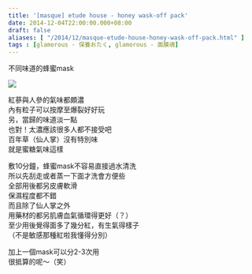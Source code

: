 ```yaml
---
title: '[masque] etude house - honey wask-off pack'
date: 2014-12-04T22:00:00.000+08:00
draft: false
aliases: [ "/2014/12/masque-etude-house-honey-wask-off-pack.html" ]
tags : [glamorous - 保養おたく, glamorous - 面膜魂]
---
```


不同味道的蜂蜜mask  

![](/images/etudehousehoney.jpg)

紅蔘與人參的氣味都頗濃  
內有粒子可以按摩至爆裂好好玩  
另，當歸的味道淡一點  
也對！太濃應該很多人都不接受吧  
百年草（仙人掌）沒有特別味  
就是蜜糖氣味這樣  
  
敷10分鐘，蜂蜜mask不容易直接過水清洗  
所以先刮走或者蒸一下面才洗會方便些  
全部用後都另皮膚軟滑  
保濕程度都不錯  
而且除了仙人掌之外  
用藥材的都另肌膚血氣循環得更好（？）  
至少用後覺得面多了幾分紅，有生氣得樣子  
（不是敏感那種紅啦我懂得分別）  
  
加上一個mask可以分2-3次用  
很抵算的呢～（笑）
